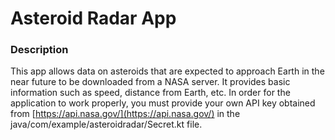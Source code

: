 # Asteroid Radar App

### Description

This app allows data on asteroids that are expected to approach Earth in the near future to be downloaded from a NASA server. It provides basic information such as speed, distance from Earth, etc.
In order for the application to work properly, you must provide your own API key obtained from [https://api.nasa.gov/](https://api.nasa.gov/) in the java/com/example/asteroidradar/Secret.kt file.

